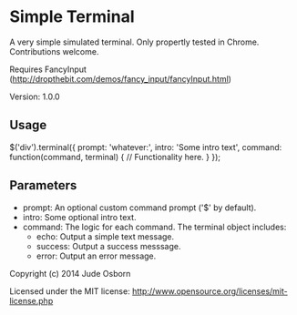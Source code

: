 Simple Terminal
===============

A very simple simulated terminal. Only propertly tested in Chrome. Contributions welcome.

Requires FancyInput (http://dropthebit.com/demos/fancy_input/fancyInput.html)

Version:  1.0.0
 
Usage
-----

$('div').terminal({
    prompt: 'whatever:',
    intro: 'Some intro text',
    command: function(command, terminal) {
        // Functionality here.
    }
});

Parameters
----------

 * prompt: An optional custom command prompt ('$' by default).
 * intro: Some optional intro text.
 * command: The logic for each command. The terminal object includes:
    * echo: Output a simple text message.
    * success: Output a success messsage.
    * error: Output an error message.

Copyright (c) 2014 Jude Osborn

Licensed under the MIT license: http://www.opensource.org/licenses/mit-license.php

